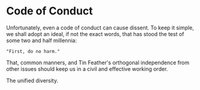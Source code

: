 # Code of Conduct

Unfortunately, even a code of conduct can cause dissent. To keep it simple, we
shall adopt an ideal, if not the exact words, that has stood the test of some
two and half millennia:

    "First, do no harm."

That, common manners, and Tin Feather's orthogonal independence from other
issues should keep us in a civil and effective working order.


The unified diversity.
